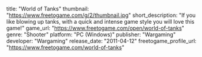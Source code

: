 title: "World of Tanks"
thumbnail: "https://www.freetogame.com/g/2/thumbnail.jpg"
short_description: "If you like blowing up tanks, with a quick and intense game style you will love this game!"
game_url: "https://www.freetogame.com/open/world-of-tanks"
genre: "Shooter"
platform: "PC (Windows)"
publisher: "Wargaming"
developer: "Wargaming"
release_date: "2011-04-12"
freetogame_profile_url: "https://www.freetogame.com/world-of-tanks"
